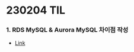 # 230204 TIL
### 1.  RDS MySQL & Aurora MySQL 차이점 작성
* [Link](https://www.devops-eljoe.com/987d9922-e230-432c-ac75-0e9a16be22df)